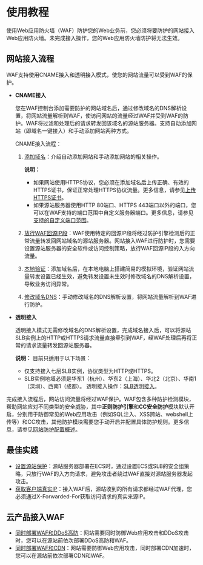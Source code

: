 # 使用教程

使用Web应用防火墙（WAF）防护您的Web业务前，您必须将要防护的网站接入Web应用防火墙。未完成接入操作，您的Web应用防火墙防护将无法生效。

## 网站接入流程

WAF支持使用CNAME接入和透明接入模式，使您的网站流量可以受到WAF的保护。

-   **CNAME接入**

    您在WAF控制台添加需要防护的网站域名后，通过修改域名的DNS解析设置，将网站流量解析到WAF，使访问网站的流量经过WAF并受到WAF的防护。WAF将过滤和处理后的请求转发回该域名的源站服务器。支持自动添加网站（即域名一键接入）和手动添加网站两种方式。

    CNAME接入流程：

    1.  [添加域名](/cn.zh-CN/接入WAF/CNAME接入/添加域名.md)：介绍自动添加网站和手动添加网站的相关操作。

        **说明：**

        -   如果网站使用HTTPS协议，您必须在添加域名后上传正确、有效的HTTPS证书，保证正常处理HTTPS协议流量。更多信息，请参见[上传HTTPS证书](/cn.zh-CN/接入WAF/CNAME接入/添加域名.md)。
        -   如果源站服务器使用HTTP 80端口、HTTPS 443端口以外的端口，您可以在WAF支持的端口范围中自定义服务器端口。更多信息，请参见[支持的自定义端口范围](/cn.zh-CN/接入WAF/支持的自定义端口范围.md)。
    2.  [放行WAF回源IP段](/cn.zh-CN/接入WAF/CNAME接入/放行WAF回源IP段.md)：WAF使用特定的回源IP段将经过防护引擎检测后的正常流量转发回网站域名的源站服务器。网站接入WAF进行防护时，您需要设置源站服务器的安全软件或访问控制策略，放行WAF回源IP段的入方向流量。
    3.  [本地验证](/cn.zh-CN/接入WAF/CNAME接入/本地验证.md)：添加域名后，在本地电脑上搭建简易的模拟环境，验证网站流量转发设置已经生效，避免转发设置未生效时修改域名的DNS解析设置，导致业务访问异常。
    4.  [修改域名DNS](/cn.zh-CN/接入WAF/CNAME接入/修改域名DNS.md)：手动修改域名的DNS解析设置，将网站流量解析到WAF进行防护。
-   **透明接入**

    透明接入模式无需修改域名的DNS解析设置，完成域名接入后，可以将源站SLB实例上的HTTP或HTTPS请求流量直接牵引到WAF，经WAF处理后再将正常的请求流量转发回源站服务器。

    **说明：** 目前只适用于以下场景：

    -   仅支持接入七层SLB实例，协议类型为HTTP或HTTPS。
    -   SLB实例地域必须是华东1（杭州）、华东2（上海）、华北2（北京）、华南1（深圳）、西南1（成都）。
    透明接入操作：[SLB透明接入](/cn.zh-CN/接入WAF/SLB透明接入.md)。


完成接入流程后，网站访问流量将经过WAF保护。WAF包含多种防护检测模块，帮助网站应对不同类型的安全威胁，其中**正则防护引擎**和**CC安全防护**模块默认开启，分别用于防御常见的Web应用攻击（例如SQL注入、XSS跨站、webshell上传等）和CC攻击，其他防护模块需要您手动开启并配置具体防护规则。更多信息，请参见[网站防护配置概述](/cn.zh-CN/网站防护配置/概述.md)。

## 最佳实践

-   [设置源站保护](/cn.zh-CN/接入WAF/CNAME接入/设置源站保护.md)：源站服务器部署在ECS时，通过设置ECS或SLB的安全组策略，只放行WAF的入方向请求，避免攻击者绕过WAF直接对源站服务器发起攻击。
-   [获取客户端真实IP](/cn.zh-CN/接入WAF/获取客户端真实IP.md)：接入WAF后，源站收到的所有请求都经过WAF代理，您必须通过X-Forwarded-For获取访问请求的真实来源IP。

## 云产品接入WAF

-   [同时部署WAF和DDoS高防](/cn.zh-CN/接入WAF/云产品接入WAF/同时部署WAF和DDoS高防.md)：网站需要同时防御Web应用攻击和DDoS攻击时，您可以在源站前依次部署DDoS高防和WAF。
-   [同时部署WAF和CDN](/cn.zh-CN/接入WAF/云产品接入WAF/同时部署WAF和CDN.md)：网站需要防御Web应用攻击，同时部署CDN加速时，您可以在源站前依次部署CDN和WAF。

